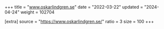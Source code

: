 +++
title = "www.oskarlindgren.se"
date = "2022-03-22"
updated = "2024-04-24"
weight = 102704

[extra]
source = "https://www.oskarlindgren.se/"
ratio = 3
size = 100
+++
